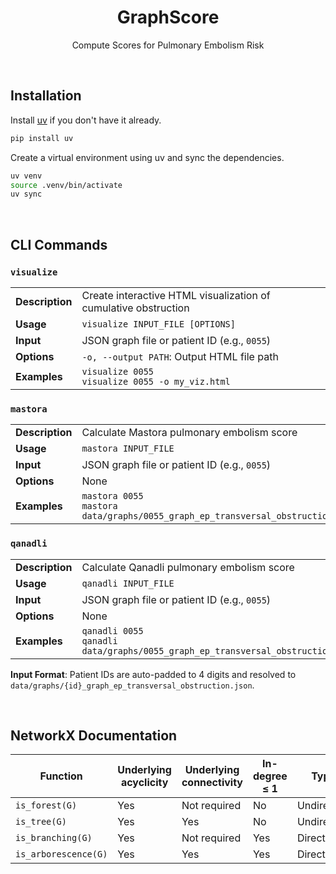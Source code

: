 <div align="center">

# GraphScore

Compute Scores for Pulmonary Embolism Risk

</div>

&#160;

## Installation

Install [uv](https://docs.astral.sh/uv/) if you don't have it already.

```bash
pip install uv
```

Create a virtual environment using uv and sync the dependencies.

```bash
uv venv
source .venv/bin/activate
uv sync
```

&#160;

## CLI Commands

### `visualize`
| | |
|--|--|
| **Description** | Create interactive HTML visualization of cumulative obstruction |
| **Usage** | `visualize INPUT_FILE [OPTIONS]` |
| **Input** | JSON graph file or patient ID (e.g., `0055`) |
| **Options** | `-o, --output PATH`: Output HTML file path |
| **Examples** | `visualize 0055`<br>`visualize 0055 -o my_viz.html` |

### `mastora`
| | |
|--|--|
| **Description** | Calculate Mastora pulmonary embolism score |
| **Usage** | `mastora INPUT_FILE` |
| **Input** | JSON graph file or patient ID (e.g., `0055`) |
| **Options** | None |
| **Examples** | `mastora 0055`<br>`mastora data/graphs/0055_graph_ep_transversal_obstruction.json` |

### `qanadli`
| | |
|--|--|
| **Description** | Calculate Qanadli pulmonary embolism score |
| **Usage** | `qanadli INPUT_FILE` |
| **Input** | JSON graph file or patient ID (e.g., `0055`) |
| **Options** | None |
| **Examples** | `qanadli 0055`<br>`qanadli data/graphs/0055_graph_ep_transversal_obstruction.json` |

**Input Format**: Patient IDs are auto-padded to 4 digits and resolved to `data/graphs/{id}_graph_ep_transversal_obstruction.json`.

&#160;

## NetworkX Documentation

| Function             | Underlying acyclicity | Underlying connectivity | In-degree ≤ 1 | Type       | Morgane's graphs compatibility |
| -------------------- | --------------------- | ----------------------- | ------------- | ---------- | ------------------------------ |
| `is_forest(G)`       | Yes                   | Not required            | No            | Undirected | Yes                            |
| `is_tree(G)`         | Yes                   | Yes                     | No            | Undirected | Yes                            |
| `is_branching(G)`    | Yes                   | Not required            | Yes           | Directed   | Yes                            |
| `is_arborescence(G)` | Yes                   | Yes                     | Yes           | Directed   | Yes                            |
